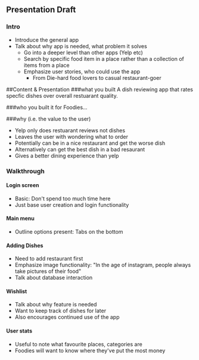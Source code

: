 ## Presentation Draft

### Intro
- Introduce the general app
- Talk about why app is needed, what problem it solves
  - Go into a deeper level than other apps (Yelp etc)
  - Search by specific food item in a place rather than a collection of items from a place
  - Emphasize user stories, who could use the app
    - From Die-hard food lovers to casual restaurant-goer

##Content & Presentation
###what you built
A dish reviewing app that rates specfic dishes over overall restuarant quality.

###who you built it for
Foodies...

###why (i.e. the value to the user)
- Yelp only does restuarant reviews not dishes
- Leaves the user with wondering what to order
- Potentially can be in a nice restaurant and get the worse dish
- Alternatively can get the best dish in a bad resaurant
- Gives a better dining experience than yelp

### Walkthrough

#### Login screen
- Basic: Don't spend too much time here
- Just base user creation and login functionality

#### Main menu
- Outline options present: Tabs on the bottom

#### Adding Dishes
- Need to add restaurant first
- Emphasize image functionality: "In the age of instagram, people always take pictures of their food"
- Talk about database interaction

#### Wishlist
- Talk about why feature is needed
- Want to keep track of dishes for later
- Also encourages continued use of the app

#### User stats 
- Useful to note what favourite places, categories are 
- Foodies will want to know where they've put the most money
